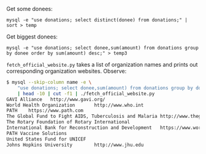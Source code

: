 Get some donees:

    mysql -e "use donations; select distinct(donee) from donations;" | sort > temp

Get biggest donees:

    mysql -e "use donations; select donee,sum(amount) from donations group by donee order by sum(amount) desc;" > temp3

`fetch_official_website.py` takes a list of organization names and prints out
corresponding organization websites. Observe:

```bash
$ mysql --skip-column name -e \
    "use donations; select donee,sum(amount) from donations group by donee order by sum(amount) desc;" \
    | head -10 | cut -f1 | ./fetch_official_website.py
GAVI Alliance   http://www.gavi.org/
World Health Organization       http://www.who.int
PATH    https://www.path.com
The Global Fund to Fight AIDS, Tuberculosis and Malaria http://www.theglobalfund.org/
The Rotary Foundation of Rotary International
International Bank for Reconstruction and Development   https://www.worldbank.org/en/about/what-we-do/brief/ibrd
PATH Vaccine Solutions
United States Fund for UNICEF
Johns Hopkins University        http://www.jhu.edu
```
